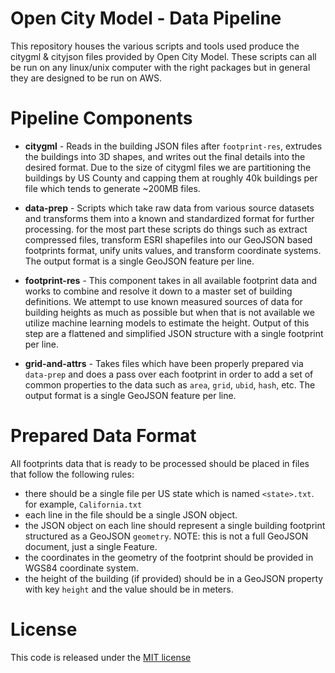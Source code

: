 # Open City Model - Data Pipeline

This repository houses the various scripts and tools used produce the citygml & cityjson files provided by Open City Model.  These scripts can all be run on any linux/unix computer with the right packages but in general they are designed to be run on AWS.

# Pipeline Components

- **citygml** - Reads in the building JSON files after `footprint-res`, extrudes the buildings into 3D shapes, and writes out the final details into the desired format.  Due to the size of citygml files we are partitioning the buildings by US County and capping them at roughly 40k buildings per file which tends to generate ~200MB files.

- **data-prep** - Scripts which take raw data from various source datasets and transforms them into a known and standardized format for further processing.  for the most part these scripts do things such as extract compressed files, transform ESRI shapefiles into our GeoJSON based footprints format, unify units values, and transform coordinate systems.  The output format is a single GeoJSON feature per line.

-  **footprint-res** - This component takes in all available footprint data and works to combine and resolve it down to a master set of building definitions.  We attempt to use known measured sources of data for building heights as much as possible but when that is not available we utilize machine learning models to estimate the height.  Output of this step are a flattened and simplified JSON structure with a single footprint per line.

- **grid-and-attrs** - Takes files which have been properly prepared via `data-prep` and does a pass over each footprint in order to add a set of common properties to the data such as `area`, `grid`, `ubid`, `hash`, etc.  The output format is a single GeoJSON feature per line.

# Prepared Data Format

All footprints data that is ready to be processed should be placed in files that follow the following rules:
 - there should be a single file per US state which is named `<state>.txt`.  for example, `California.txt`
 - each line in the file should be a single JSON object.
 - the JSON object on each line should represent a single building footprint structured as a GeoJSON `geometry`.  NOTE: this is not a full GeoJSON document, just a single Feature.
 - the coordinates in the geometry of the footprint should be provided in WGS84 coordinate system.
 - the height of the building (if provided) should be in a GeoJSON property with key `height` and the value should be in meters.


# License

This code is released under the [MIT license](LICENSE.txt)
